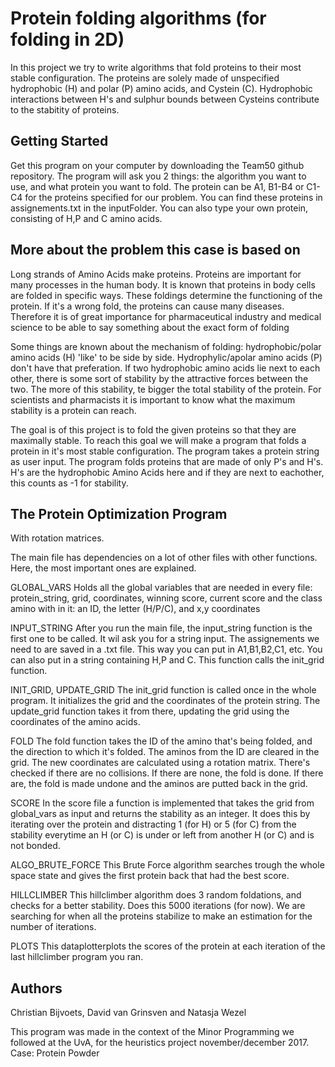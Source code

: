 # Protein folding algorithms (for folding in 2D)
In this project we try to write algorithms that fold proteins to their most stable configuration. The proteins are solely made of  unspecified hydrophobic (H) and polar (P) amino acids, and Cystein (C). Hydrophobic interactions between H's and sulphur bounds between Cysteins contribute to the stabitity of proteins. 

## Getting Started
Get this program on your computer by downloading the Team50 github repository. 
The program will ask you 2 things: the algorithm you want to use, and what protein you want to fold. The protein can be A1, B1-B4 or C1-C4 for the proteins specified for our problem. You can find these proteins in assignements.txt in the inputFolder. You can also type your own protein, consisting of H,P and C amino acids.

## More about the problem this case is based on
Long strands of Amino Acids make proteins. Proteins are important for many processes in the human body. It is known that proteins in body cells are folded in specific ways. These foldings determine the functioning of the protein. If it's a wrong fold, the proteins can cause many diseases. Therefore it is of great importance for pharmaceutical industry and medical science to be able to say something about the exact form of folding

Some things are known about the mechanism of folding: hydrophobic/polar amino acids (H) 'like' to be side by side. Hydrophylic/apolar amino acids (P) don't have that preferation. If two hydrophobic amino acids lie next to each other, there is some sort of stability by the attractive forces between the two. The more of this stability, te bigger the total stability of the protein. For scientists and pharmacists it is important to know what the maximum stability is a protein can reach.

The goal is of this project is to fold the given proteins so that they are maximally stable. To reach this goal we will make a program that folds a protein in it's most stable configuration. The program takes a protein string as user input. The program folds proteins that are made of only P's and H's. H's are the hydrophobic Amino Acids here and if they are next to eachother, this counts as -1 for stability.

## The Protein Optimization Program
With rotation matrices.

The main file has dependencies on a lot of other files with other functions. Here, the most important ones are explained.

GLOBAL_VARS
Holds all the global variables that are needed in every file: protein_string, grid, coordinates, winning score, current score and the class amino with in it: an ID, the letter (H/P/C), and x,y coordinates

INPUT_STRING
After you run the main file, the input_string function is the first one to be called. It wil ask you for a string input. The assignements we need to are saved in a .txt file. This way you can put in A1,B1,B2,C1, etc. You can also put in a string containing H,P and C. This function calls the init_grid function.

INIT_GRID, UPDATE_GRID
The init_grid function is called once in the whole program. It initializes the grid and the coordinates of the protein string. The update_grid function takes it from there, updating the grid using the coordinates of the amino acids.

FOLD
The fold function takes the ID of the amino that's being folded, and the direction to which it's folded. The aminos from the ID are cleared in the grid. The new coordinates are calculated using a rotation matrix. There's checked if there are no collisions. If there are none, the fold is done. If there are, the fold is made undone and the aminos are putted back in the grid.

SCORE
In the score file a function is implemented that takes the grid from global_vars as input and returns the stability as an integer. It does this by iterating over the protein and distracting 1 (for H) or 5 (for C) from the stability everytime an H (or C) is under or left from another H (or C) and is not bonded.

ALGO_BRUTE_FORCE
This Brute Force algorithm searches trough the whole space state and gives the first protein back that had the best score.

HILLCLIMBER
This hillclimber algorithm does 3 random foldations, and checks for a better stability. Does this 5000 iterations (for now). We are searching for when all the proteins stabilize to make an estimation for the number of iterations.

PLOTS
This dataplotterplots the scores of the protein at each iteration of the last hillclimber program you ran.

## Authors
Christian Bijvoets, David van Grinsven and Natasja Wezel

This program was made in the context of the Minor Programming we followed at the UvA, for the heuristics project november/december 2017.
Case: Protein Powder

